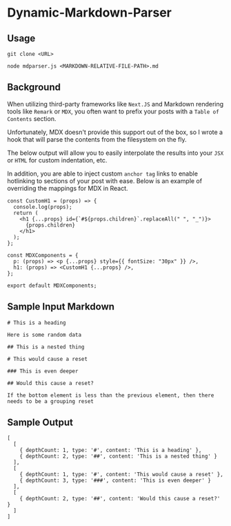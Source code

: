 # Dynamic-Markdown-Parser

## Usage

`git clone <URL>`

`node mdparser.js <MARKDOWN-RELATIVE-FILE-PATH>.md`

## Background

When utilizing third-party frameworks like `Next.JS` and Markdown rendering tools like `Remark` or `MDX`, you often want to prefix your posts with a `Table of Contents` section.

Unfortunately, MDX doesn't provide this support out of the box, so I wrote a hook that will parse the contents from the filesystem on the fly.

The below output will allow you to easily interpolate the results into your `JSX` or `HTML` for custom indentation, etc.

In addition, you are able to inject custom `anchor tag` links to enable hotlinking to sections of your post with ease. Below is an example of overriding the mappings for MDX in React.

```
const CustomH1 = (props) => {
  console.log(props);
  return (
    <h1 {...props} id={`#${props.children}`.replaceAll(" ", "_")}>
      {props.children}
    </h1>
  );
};

const MDXComponents = {
  p: (props) => <p {...props} style={{ fontSize: "30px" }} />,
  h1: (props) => <CustomH1 {...props} />,
};

export default MDXComponents;

```

## Sample Input Markdown

```
# This is a heading

Here is some random data 

## This is a nested thing

# This would cause a reset

### This is even deeper

## Would this cause a reset?

If the bottom element is less than the previous element, then there needs to be a grouping reset
```

## Sample Output

```
[
  [
    { depthCount: 1, type: '#', content: 'This is a heading' },
    { depthCount: 2, type: '##', content: 'This is a nested thing' }
  ],
  [
    { depthCount: 1, type: '#', content: 'This would cause a reset' },
    { depthCount: 3, type: '###', content: 'This is even deeper' }
  ],
  [
    { depthCount: 2, type: '##', content: 'Would this cause a reset?' }
  ]
]
```
